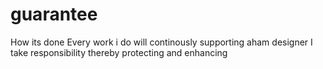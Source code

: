 # guarantee
How its done
Every work i do will continously supporting 
aham designer I take responsibility thereby protecting 
and enhancing
